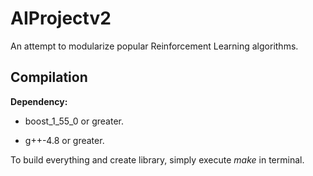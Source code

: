 AIProjectv2
===========

An attempt to modularize popular Reinforcement Learning algorithms.


## Compilation

**Dependency:**

* boost_1_55_0 or greater.
  
* g++-4.8 or greater.


To build everything and create library, simply execute *make* in terminal.
